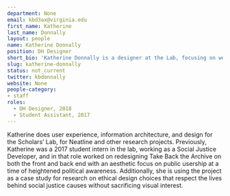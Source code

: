 ```yaml
---
department: None
email: kbd3ax@virginia.edu
first_name: Katherine
last_name: Donnally
layout: people
name: Katherine Donnally
position: DH Designer
short_bio: 'Katherine Donnally is a designer at the Lab, focusing on web design, graphics, & the role of design decisions within the project of advancing social equity.'
slug: katherine-donnally
status: not_current
twitter: kbdonnally
website: None
people-category:
- staff
roles:
  - DH Designer, 2018
  - Student Assistant, 2017
---
```


Katherine does user experience, information architecture, and design for the Scholars’ Lab, for Neatline and other research projects. Previously, Katherine was a 2017 student intern in the lab, working as a Social Justice Developer, and in that role worked on redesigning Take Back the Archive on both the front and back end with an aesthetic focus on public usership at a time of heightened political awareness. Additionally, she is using the project as a case study for research on ethical design choices that respect the lives behind social justice causes without sacrificing visual interest.
